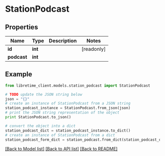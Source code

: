 # StationPodcast


## Properties
Name | Type | Description | Notes
------------ | ------------- | ------------- | -------------
**id** | **int** |  | [readonly] 
**podcast** | **int** |  | 

## Example

```python
from libretime_client.models.station_podcast import StationPodcast

# TODO update the JSON string below
json = "{}"
# create an instance of StationPodcast from a JSON string
station_podcast_instance = StationPodcast.from_json(json)
# print the JSON string representation of the object
print StationPodcast.to_json()

# convert the object into a dict
station_podcast_dict = station_podcast_instance.to_dict()
# create an instance of StationPodcast from a dict
station_podcast_form_dict = station_podcast.from_dict(station_podcast_dict)
```
[[Back to Model list]](../README.md#documentation-for-models) [[Back to API list]](../README.md#documentation-for-api-endpoints) [[Back to README]](../README.md)


